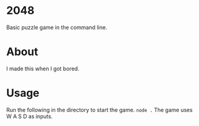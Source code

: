 # 2048
Basic puzzle game in the command line.

# About
I made this when I got bored.

# Usage
Run the following in the directory to start the game.
```node .```
The game uses W A S D as inputs.
